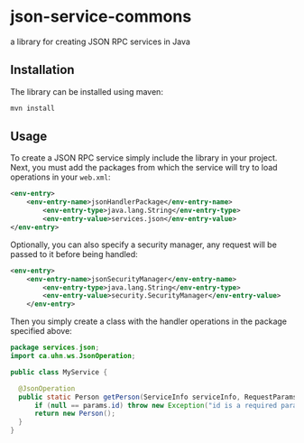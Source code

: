 # json-service-commons

a library for creating JSON RPC services in Java

## Installation

The library can be installed using maven:
```bash
mvn install
```

## Usage

To create a JSON RPC service simply include the library in your project. Next, you must add the packages
from which the service will try to load operations in your `web.xml`:
```xml
<env-entry>
  	<env-entry-name>jsonHandlerPackage</env-entry-name>
		<env-entry-type>java.lang.String</env-entry-type>
		<env-entry-value>services.json</env-entry-value>
</env-entry>
```
Optionally, you can also specify a security manager, any request will be passed to it before being handled:
```xml
<env-entry>
  	<env-entry-name>jsonSecurityManager</env-entry-name>
		<env-entry-type>java.lang.String</env-entry-type>
		<env-entry-value>security.SecurityManager</env-entry-value>
	</env-entry>  
```
Then you simply create a class with the handler operations in the package specified above:
```java
package services.json;
import ca.uhn.ws.JsonOperation;

public class MyService {

  @JsonOperation
  public static Person getPerson(ServiceInfo serviceInfo, RequestParams params) throws Exception {
      if (null == params.id) throw new Exception("id is a required parameter");
      return new Person();
  }
}
```